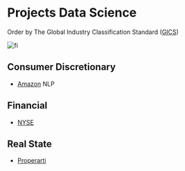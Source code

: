 # Projects Data Science

Order by The Global Industry Classification Standard ([GICS](https://www.msci.com/our-solutions/indexes/gics))


![fi](https://www.msci.com/documents/1296102/11185224/870x200px-GICS-PageBanner_U.gif/bf857596-f018-125a-c784-37f17c359d57?t=1573145399828)


## Consumer Discretionary

- [Amazon](https://github.com/Dotto-Luis/Projects/tree/main/NLP_Amazon) NLP


## Financial

- [NYSE](https://github.com/Dotto-Luis/Projects/tree/main/Finance/NYSE)


## Real State

- [Properarti](https://github.com/Dotto-Luis/Projects/tree/main/Real%20State/Properarti)
